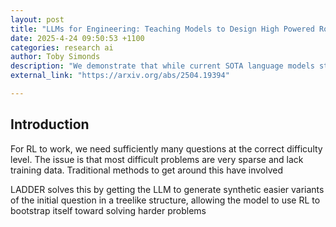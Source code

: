 ```yaml
---
layout: post
title: "LLMs for Engineering: Teaching Models to Design High Powered Rockets"
date: 2025-4-24 09:50:53 +1100
categories: research ai
author: Toby Simonds
description: "We demonstrate that while current SOTA language models struggle with iterative self-improvement in rocket engineering challenges, augmenting them with reinforcement learning unlocks superhuman design capabilities that could revolutionize physical engineering domains. "
external_link: "https://arxiv.org/abs/2504.19394"

---
```


## Introduction

For RL to work, we need sufficiently many questions at the correct difficulty level. The
issue is that most difficult problems are very sparse and lack training data. Traditional methods to get around this have involved  


LADDER
solves this by getting the LLM to generate synthetic easier variants of the initial question
in a treelike structure, allowing the model to use RL to bootstrap itself toward solving
harder problems


